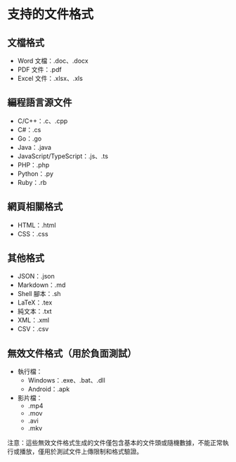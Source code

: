 # 支持的文件格式

## 文檔格式
- Word 文檔：.doc、.docx
- PDF 文件：.pdf
- Excel 文件：.xlsx、.xls

## 編程語言源文件
- C/C++：.c、.cpp
- C#：.cs
- Go：.go
- Java：.java
- JavaScript/TypeScript：.js、.ts
- PHP：.php
- Python：.py
- Ruby：.rb

## 網頁相關格式
- HTML：.html
- CSS：.css

## 其他格式
- JSON：.json
- Markdown：.md
- Shell 腳本：.sh
- LaTeX：.tex
- 純文本：.txt
- XML：.xml
- CSV：.csv

## 無效文件格式（用於負面測試）
- 執行檔：
  - Windows：.exe、.bat、.dll
  - Android：.apk
- 影片檔：
  - .mp4
  - .mov
  - .avi
  - .mkv

注意：這些無效文件格式生成的文件僅包含基本的文件頭或隨機數據，不能正常執行或播放，僅用於測試文件上傳限制和格式驗證。 